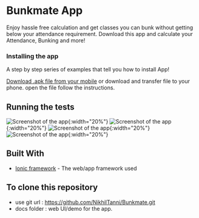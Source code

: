 # Bunkmate App

Enjoy hassle free calculation and get classes you can bunk without getting below your attendance requirement. Download this app and calculate your Attendance, Bunking and more!


### Installing the app

A step by step series of examples that tell you how to install App!

[Download .apk file from your mobile](https://nikhiltanni.github.io/Bunkmate/app.apk)
or download and transfer file to your phone.
open the file
follow the instructions.




## Running the tests

![Screenshot of the app](https://nikhiltanni.github.io/Bunkmate/images/1.png "Screenshot 1"){:width="20%"}
![Screenshot of the app](https://nikhiltanni.github.io/Bunkmate/images/2.png "Screenshot 2"){:width="20%"}
![Screenshot of the app](https://nikhiltanni.github.io/Bunkmate/images/3.png "Screenshot 3"){:width="20%"}
![Screenshot of the app](https://nikhiltanni.github.io/Bunkmate/images/4.png "Screenshot 4"){:width="20%"}



## Built With

* [Ionic framework](https://ionicframework.com/) - The web/app framework used

## To clone this repository

* use git url : https://github.com/NikhilTanni/Bunkmate.git
* docs folder : web UI/demo for the app.
